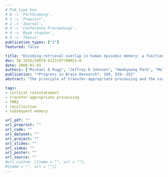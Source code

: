 ```yaml
---
# Pub_type key
# 0 -> 'Forthcoming',
# 1 -> 'Preprint',
# 2 -> 'Journal',
# 3 -> 'Conference Proceedings',
# 4 -> 'Book chapter',
# 5 -> 'Thesis'
publication_types: ["2"]
featured: false

title: "Encoding-retrieval overlap in human episodic memory: a functional neuroimaging perspective"
doi: 10.1016/S0079-6123(07)00021-0
date: 2008-01-01
authors: ["Michael D Rugg", "Jeffrey D Johnson", "Heekyeong Park", "Melina R Uncapher"]
publication: "*Progress in Brain Research*, 169, 339--352"
abstract: "The principle of transfer-appropriate processing and the cortical reinstatement hypothesis are two influential theoretical frameworks, articulated at the psychological and neurobiological levels of explanation, respectively, that each propose that the processes supporting the encoding and retrieval of episodic information are strongly interdependent. Here, we integrate these two frameworks into a single model that generates predictions that can be tested using functional neuroimaging methods in healthy humans, and then go on to describe findings that are in accord with these predictions. Consistent with the transfer-appropriate processing and cortical reinstatement frameworks, the neural correlates of successful encoding vary according to how retrieval is cued, and the neural correlates of retrieval are modulated by how items are encoded. Thus, encoding and retrieval should not be viewed as separate stages of memory that can be investigated in isolation from one another."

tags: 
- cortical reinstatement
- transfer-appropriate processing
- fMRI
- recollection
- subsequent memory

url_pdf: ""
url_preprint: ""
url_code: ""
url_dataset: ""
url_project: ""
url_slides: ""
url_video: ""
url_poster: ""
url_source: ""
#url_custom: [{name = "", url = ""},
#{name = "", url = ""}]
---
```


